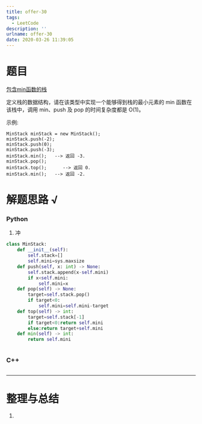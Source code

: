 ```yaml
---
title: offer-30
tags:
  - LeetCode
description: ''
urlname: offer-30
date: 2020-03-26 11:39:05
---
```


# 题目

[包含min函数的栈](https://leetcode-cn.com/problems/bao-han-minhan-shu-de-zhan-lcof/)

定义栈的数据结构，请在该类型中实现一个能够得到栈的最小元素的 min 函数在该栈中，调用 min、push 及 pop 的时间复杂度都是 O(1)。

 

示例:

```
MinStack minStack = new MinStack();
minStack.push(-2);
minStack.push(0);
minStack.push(-3);
minStack.min();   --> 返回 -3.
minStack.pop();
minStack.top();      --> 返回 0.
minStack.min();   --> 返回 -2.
```



# 解题思路 √

### Python

1. 冲

```python
class MinStack:
    def __init__(self):
        self.stack=[]
        self.mini=sys.maxsize
    def push(self, x: int) -> None:
        self.stack.append(x-self.mini)
        if x<self.mini:
            self.mini=x
    def pop(self) -> None:
        target=self.stack.pop()
        if target<0:
            self.mini=self.mini-target
    def top(self) -> int:
        target=self.stack[-1]
        if target<0:return self.mini
        else:return target+self.mini
    def min(self) -> int:
        return self.mini
```


```python

```



### C++

```cpp

```

---



# 整理与总结

1. 


